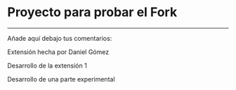 # Proyecto para probar el Fork

----
Añade aquí debajo tus comentarios:

<!-- A partir de aquí (esta línea no se muestra) -->

Extensión hecha por Daniel Gómez

Desarrollo de la extensión 1

Desarrollo de una parte experimental